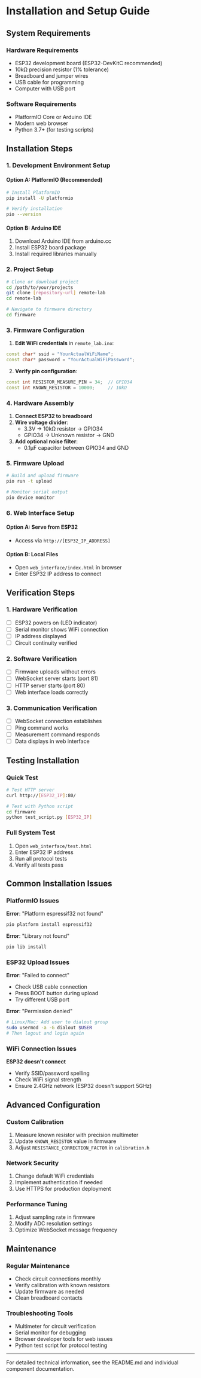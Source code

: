 # Installation and Setup Guide

## System Requirements

### Hardware Requirements
- ESP32 development board (ESP32-DevKitC recommended)
- 10kΩ precision resistor (1% tolerance)
- Breadboard and jumper wires
- USB cable for programming
- Computer with USB port

### Software Requirements
- PlatformIO Core or Arduino IDE
- Modern web browser
- Python 3.7+ (for testing scripts)

## Installation Steps

### 1. Development Environment Setup

#### Option A: PlatformIO (Recommended)
```bash
# Install PlatformIO
pip install -U platformio

# Verify installation
pio --version
```

#### Option B: Arduino IDE
1. Download Arduino IDE from arduino.cc
2. Install ESP32 board package
3. Install required libraries manually

### 2. Project Setup

```bash
# Clone or download project
cd /path/to/your/projects
git clone [repository-url] remote-lab
cd remote-lab

# Navigate to firmware directory
cd firmware
```

### 3. Firmware Configuration

1. **Edit WiFi credentials** in `remote_lab.ino`:
```cpp
const char* ssid = "YourActualWiFiName";
const char* password = "YourActualWiFiPassword";
```

2. **Verify pin configuration**:
```cpp
const int RESISTOR_MEASURE_PIN = 34;  // GPIO34
const int KNOWN_RESISTOR = 10000;     // 10kΩ
```

### 4. Hardware Assembly

1. **Connect ESP32 to breadboard**
2. **Wire voltage divider**:
   - 3.3V → 10kΩ resistor → GPIO34
   - GPIO34 → Unknown resistor → GND
3. **Add optional noise filter**:
   - 0.1μF capacitor between GPIO34 and GND

### 5. Firmware Upload

```bash
# Build and upload firmware
pio run -t upload

# Monitor serial output
pio device monitor
```

### 6. Web Interface Setup

#### Option A: Serve from ESP32
- Access via `http://[ESP32_IP_ADDRESS]`

#### Option B: Local Files
- Open `web_interface/index.html` in browser
- Enter ESP32 IP address to connect

## Verification Steps

### 1. Hardware Verification
- [ ] ESP32 powers on (LED indicator)
- [ ] Serial monitor shows WiFi connection
- [ ] IP address displayed
- [ ] Circuit continuity verified

### 2. Software Verification
- [ ] Firmware uploads without errors
- [ ] WebSocket server starts (port 81)
- [ ] HTTP server starts (port 80)
- [ ] Web interface loads correctly

### 3. Communication Verification
- [ ] WebSocket connection establishes
- [ ] Ping command works
- [ ] Measurement command responds
- [ ] Data displays in web interface

## Testing Installation

### Quick Test
```bash
# Test HTTP server
curl http://[ESP32_IP]:80/

# Test with Python script
cd firmware
python test_script.py [ESP32_IP]
```

### Full System Test
1. Open `web_interface/test.html`
2. Enter ESP32 IP address
3. Run all protocol tests
4. Verify all tests pass

## Common Installation Issues

### PlatformIO Issues
**Error**: "Platform espressif32 not found"
```bash
pio platform install espressif32
```

**Error**: "Library not found"
```bash
pio lib install
```

### ESP32 Upload Issues
**Error**: "Failed to connect"
- Check USB cable connection
- Press BOOT button during upload
- Try different USB port

**Error**: "Permission denied"
```bash
# Linux/Mac: Add user to dialout group
sudo usermod -a -G dialout $USER
# Then logout and login again
```

### WiFi Connection Issues
**ESP32 doesn't connect**
- Verify SSID/password spelling
- Check WiFi signal strength
- Ensure 2.4GHz network (ESP32 doesn't support 5GHz)

## Advanced Configuration

### Custom Calibration
1. Measure known resistor with precision multimeter
2. Update `KNOWN_RESISTOR` value in firmware
3. Adjust `RESISTANCE_CORRECTION_FACTOR` in `calibration.h`

### Network Security
1. Change default WiFi credentials
2. Implement authentication if needed
3. Use HTTPS for production deployment

### Performance Tuning
1. Adjust sampling rate in firmware
2. Modify ADC resolution settings
3. Optimize WebSocket message frequency

## Maintenance

### Regular Maintenance
- Check circuit connections monthly
- Verify calibration with known resistors
- Update firmware as needed
- Clean breadboard contacts

### Troubleshooting Tools
- Multimeter for circuit verification
- Serial monitor for debugging
- Browser developer tools for web issues
- Python test script for protocol testing

---

For detailed technical information, see the README.md and individual component documentation.
